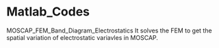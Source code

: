 # Matlab_Codes
MOSCAP_FEM_Band_Diagram_Electrostatics
  It solves the FEM to get the spatial variation of electrostatic variavles in MOSCAP.
